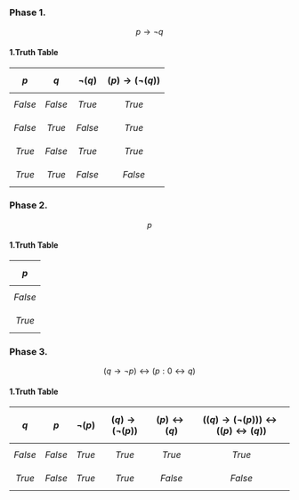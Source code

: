 ### Phase  1.
$$
p\rightarrow \neg q
$$

#### 1.Truth Table

|$$p$$|$$q$$|$$\neg(q)$$|$$(p)\rightarrow (\neg(q))$$|
|:---:|:---:|:---:|:---:|
|$$False$$|$$False$$|$$True$$|$$True$$|
|$$False$$|$$True$$|$$False$$|$$True$$|
|$$True$$|$$False$$|$$True$$|$$True$$|
|$$True$$|$$True$$|$$False$$|$$False$$|






### Phase  2.
$$
p
$$

#### 1.Truth Table

|$$p$$|
|:---:|
|$$False$$|
|$$True$$|






### Phase  3.
$$
(q\rightarrow \neg p)\leftrightarrow (p:0\leftrightarrow q)
$$

#### 1.Truth Table

|$$q$$|$$p$$|$$\neg(p)$$|$$(q)\rightarrow (\neg(p))$$|$$(p)\leftrightarrow (q)$$|$$((q)\rightarrow (\neg(p)))\leftrightarrow ((p)\leftrightarrow (q))$$|
|:---:|:---:|:---:|:---:|:---:|:---:|
|$$False$$|$$False$$|$$True$$|$$True$$|$$True$$|$$True$$|
|$$True$$|$$False$$|$$True$$|$$True$$|$$False$$|$$False$$|






